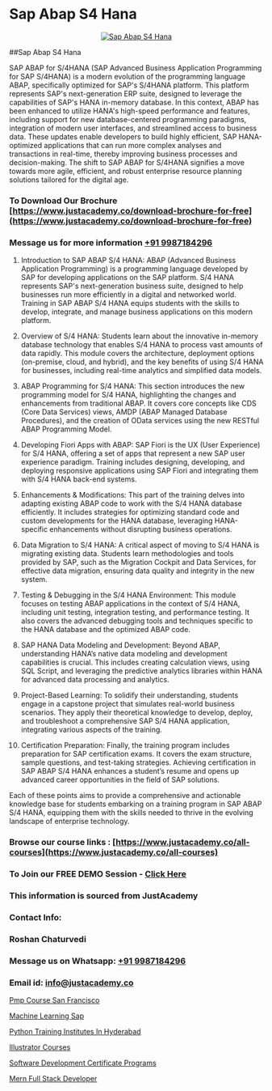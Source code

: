 # Sap Abap S4 Hana

<p align="center">
  <a href="https://justacademy.co/course-detail/sap-abap-training">
    <img src="https://justacademy.co/storage2/course_image/1707212883_course_image.webp" alt="Sap Abap S4 Hana">
  </a>
</p>
##Sap Abap S4 Hana

SAP ABAP for S/4HANA (SAP Advanced Business Application Programming for SAP S/4HANA) is a modern evolution of the programming language ABAP, specifically optimized for SAP's S/4HANA platform. This platform represents SAP's next-generation ERP suite, designed to leverage the capabilities of SAP's HANA in-memory database. In this context, ABAP has been enhanced to utilize HANA's high-speed performance and features, including support for new database-centered programming paradigms, integration of modern user interfaces, and streamlined access to business data. These updates enable developers to build highly efficient, SAP HANA-optimized applications that can run more complex analyses and transactions in real-time, thereby improving business processes and decision-making. The shift to SAP ABAP for S/4HANA signifies a move towards more agile, efficient, and robust enterprise resource planning solutions tailored for the digital age.
### To Download Our Brochure [https://www.justacademy.co/download-brochure-for-free](https://www.justacademy.co/download-brochure-for-free)
### Message us for more information [+91 9987184296](https://api.whatsapp.com/send?phone=919987184296)
1) Introduction to SAP ABAP S/4 HANA: ABAP (Advanced Business Application Programming) is a programming language developed by SAP for developing applications on the SAP platform. S/4 HANA represents SAP's next-generation business suite, designed to help businesses run more efficiently in a digital and networked world. Training in SAP ABAP S/4 HANA equips students with the skills to develop, integrate, and manage business applications on this modern platform.

2) Overview of S/4 HANA: Students learn about the innovative in-memory database technology that enables S/4 HANA to process vast amounts of data rapidly. This module covers the architecture, deployment options (on-premise, cloud, and hybrid), and the key benefits of using S/4 HANA for businesses, including real-time analytics and simplified data models.

3) ABAP Programming for S/4 HANA: This section introduces the new programming model for S/4 HANA, highlighting the changes and enhancements from traditional ABAP. It covers core concepts like CDS (Core Data Services) views, AMDP (ABAP Managed Database Procedures), and the creation of OData services using the new RESTful ABAP Programming Model.

4) Developing Fiori Apps with ABAP: SAP Fiori is the UX (User Experience) for S/4 HANA, offering a set of apps that represent a new SAP user experience paradigm. Training includes designing, developing, and deploying responsive applications using SAP Fiori and integrating them with S/4 HANA back-end systems.

5) Enhancements & Modifications: This part of the training delves into adapting existing ABAP code to work with the S/4 HANA database efficiently. It includes strategies for optimizing standard code and custom developments for the HANA database, leveraging HANA-specific enhancements without disrupting business operations.

6) Data Migration to S/4 HANA: A critical aspect of moving to S/4 HANA is migrating existing data. Students learn methodologies and tools provided by SAP, such as the Migration Cockpit and Data Services, for effective data migration, ensuring data quality and integrity in the new system.

7) Testing & Debugging in the S/4 HANA Environment: This module focuses on testing ABAP applications in the context of S/4 HANA, including unit testing, integration testing, and performance testing. It also covers the advanced debugging tools and techniques specific to the HANA database and the optimized ABAP code.

8) SAP HANA Data Modeling and Development: Beyond ABAP, understanding HANA’s native data modeling and development capabilities is crucial. This includes creating calculation views, using SQL Script, and leveraging the predictive analytics libraries within HANA for advanced data processing and analytics.

9) Project-Based Learning: To solidify their understanding, students engage in a capstone project that simulates real-world business scenarios. They apply their theoretical knowledge to develop, deploy, and troubleshoot a comprehensive SAP S/4 HANA application, integrating various aspects of the training.

10) Certification Preparation: Finally, the training program includes preparation for SAP certification exams. It covers the exam structure, sample questions, and test-taking strategies. Achieving certification in SAP ABAP S/4 HANA enhances a student’s resume and opens up advanced career opportunities in the field of SAP solutions.

Each of these points aims to provide a comprehensive and actionable knowledge base for students embarking on a training program in SAP ABAP S/4 HANA, equipping them with the skills needed to thrive in the evolving landscape of enterprise technology.

### Browse our course links : [https://www.justacademy.co/all-courses](https://www.justacademy.co/all-courses) 
### To Join our FREE DEMO Session - [Click Here](https://www.justacademy.co/register-for-course-demo)


### This information is sourced from JustAcademy
### Contact Info:
### Roshan Chaturvedi
### Message us on Whatsapp: [+91 9987184296](https://api.whatsapp.com/send?phone=919987184296)
### Email id: [info@justacademy.co](mailto:info@justacademy.co)
                
[Pmp Course San Francisco](https://www.linkedin.com/pulse/pmp-course-san-francisco-justacademy-thane-gosrc?trackingId=QzsOM9VFO7cpjgg8%2FTlTwQ%3D%3D&lipi=urn%3Ali%3Apage%3Ad_flagship3_company_admin%3BSjJgDxHPQuqgadOjXouU%2FQ%3D%3D)

[Machine Learning Sap](https://www.linkedin.com/pulse/machine-learning-sap-justacademy-birmingham-j0lnf?trackingId=JbsVZp%2FbE0h%2BZX5UDafBAw%3D%3D&lipi=urn%3Ali%3Apage%3Ad_flagship3_company_admin%3BVLUv9mnMT2aZOSnk9lhqAw%3D%3D)

[Python Training Institutes In Hyderabad](https://medium.com/@namusn/python-training-institutes-in-hyderabad-c47636d58aa1)

[Illustrator Courses](https://medium.com/@justacademytraining/illustrator-courses-4205f1078367)

[Software Development Certificate Programs](https://justacademyin.github.io/justacademy/software-development-certificate-programs)

[Mern Full Stack Developer](https://justacademyin.github.io/justacademy/mern-full-stack-developer)

